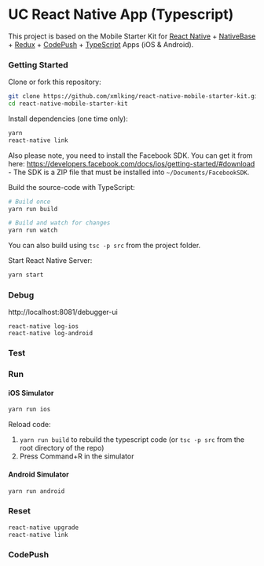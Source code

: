 UC React Native App (Typescript)
==================

This project is based on the Mobile Starter Kit for [React Native](https://facebook.github.io/react-native/) + [NativeBase](http://nativebase.io/) + [Redux](http://redux.js.org) + [CodePush](https://github.com/Microsoft/react-native-code-push) + [TypeScript](https://www.typescriptlang.org/) Apps (iOS & Android).

### Getting Started

Clone or fork this repository:

```sh
git clone https://github.com/xmlking/react-native-mobile-starter-kit.git
cd react-native-mobile-starter-kit
```

Install dependencies (one time only):

```sh
yarn
react-native link
```

Also please note, you need to install the Facebook SDK. You can get it from here: 
https://developers.facebook.com/docs/ios/getting-started/#download - The SDK is a ZIP file 
that must be installed into `~/Documents/FacebookSDK`.


Build the source-code with TypeScript:

```sh
# Build once
yarn run build

# Build and watch for changes
yarn run watch
```

You can also build using `tsc -p src` from the project folder.

Start React Native Server:

```sh
yarn start
```

### Debug
http://localhost:8081/debugger-ui
```
react-native log-ios
react-native log-android
```

### Test 

### Run 

#### iOS Simulator

```sh
yarn run ios
```

Reload code: 
1. `yarn run build` to rebuild the typescript code (or `tsc -p src` from the root directory of the repo)
2. Press Command+R in the simulator

#### Android Simulator

```sh
yarn run android
```

### Reset 

```sh
react-native upgrade
react-native link
```

### CodePush
